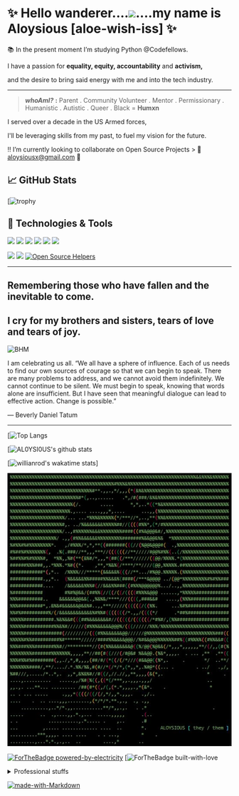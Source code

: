 # ✨ Hello wanderer....<img src="https://raw.githubusercontent.com/MartinHeinz/MartinHeinz/master/wave.gif" width="30px">....my name is Aloysious [aloe-wish-iss] ✨

:books: In the present moment I’m studying Python @Codefellows. 

I have a passion for **equality, equity, accountability** and **activism,**

and the desire to bring said energy with me and into the tech industry.

----

> ***whoAmI?*** **:** Parent . Community Volunteer . Mentor . Permissionary . Humanistic . Autistic . Queer . Black = **Humxn**

I served over a decade in the US Armed forces,

I'll be leveraging skills from my past, to fuel my vision for the future.



:bangbang: I’m currently looking to collaborate on Open Source Projects > :email: [aloysiousx@gmail.com](mailto:aloysiousx@gmail.com) :email:



## &#x1f4c8; GitHub Stats 
[![trophy](https://github-profile-trophy.vercel.app/?username=AL0YSI0US&theme=cobalt=row=1&column=7)




## 🔧 Technologies & Tools
![](https://img.shields.io/badge/OS-Linux-informational?style=flat&logo=linux&logoColor=white&color=2bbc8a) ![](https://img.shields.io/badge/Shell-Bash-informational?style=flat&logo=gnu-bash&logoColor=white&color=2bbc8a)  ![](https://img.shields.io/badge/Code-Vue-informational?style=flat&logo=vue.js&logoColor=white&color=2bbc8a) ![](https://img.shields.io/badge/Tools-Docker-informational?style=flat&logo=docker&logoColor=white&color=2bbc8a) ![](https://img.shields.io/badge/Tools-Red_Hat_OpenShift-informational?style=flat&logo=red-hat-open-shift&logoColor=white&color=2bbc8a) ![](https://img.shields.io/badge/Tools-Kubernetes-informational?style=flat&logo=kubernetes&logoColor=white&color=2bbc8a)

 ![](https://img.shields.io/badge/Code-JavaScript-informational?style=flat&logo=javascript&logoColor=white&color=2bbc8a) ![](https://img.shields.io/badge/Code-Python-informational?style=flat&logo=python&logoColor=white&color=2bbc8a)  [![Open Source Helpers](https://www.codetriage.com/microsoft/vscode/badges/users.svg)](https://www.codetriage.com/microsoft/vscode)

----

<!--
       BLACK HISTORY MONTH
-->


## Remembering those who have fallen and the inevitable to come.
## I cry for my brothers and sisters, tears of love and tears of joy.

![BHM](https://caplanc.org/wp-content/uploads/2021/02/BHM.jpg)

I am celebrating us all.
“We all have a sphere of influence. Each of us needs to find our own sources of courage so that we can begin to speak. There are many problems to address, and we cannot avoid them indefinitely. We cannot continue to be silent. We must begin to speak, knowing that words alone are insufficient. But I have seen that meaningful dialogue can lead to effective action. Change is possible.”

― Beverly Daniel Tatum

----

[![Top Langs](https://github-readme-stats.vercel.app/api/top-langs/?username=AL0YSI0US)

[![AL0YSI0US's github stats](https://github-readme-stats.vercel.app/api?username=AL0YSI0US&theme=cobalt)



 
 
[![willianrod's wakatime stats](https://github-readme-stats.vercel.app/api/wakatime?username=AL0YSI0US)]




![myFace](https://github.com/AL0YSI0US/about-me/raw/main/img/aloysiousAltered.JPG?raw=true)

[![ForTheBadge powered-by-electricity](http://ForTheBadge.com/images/badges/powered-by-electricity.svg)](http://ForTheBadge.com) [![ForTheBadge built-with-love](http://ForTheBadge.com/images/badges/built-with-love.svg)

<details>   
  <summary markdown="span">Professional stuffs</summary>
  
  ![pointRight](https://encrypted-tbn0.gstatic.com/images?q=tbn:ANd9GcRvLaM_kR6bHmCQW7gvyEfvWijx3tqNbNa0xA&usqp=CAU) [Linkedin](https://www.linkedin.com/in/a-todd-charliemike/)
  

</details>



[![made-with-Markdown](https://img.shields.io/badge/Made%20with-Markdown-1f425f.svg)](http://commonmark.org)


<!--
**AL0YSI0US/AL0YSI0US** is a ✨ _special_ ✨ repository because its `README.md` (this file) appears on your GitHub profile.

<details>
  <summary markdown="span">:space_invader:</summary>

To make an inline link open in a new tab, you can add {:target="_blank"} to the end. Ex: [Text to display](link){:target="_blank"}

| Default aligned | Left aligned | Center aligned  | Right aligned  |
|-----------------|:-------------|:---------------:|---------------:|
| First body part | Second cell  | Third cell      | fourth cell    |
| Second line     | foo          | **strong**      | baz            |
| Third line      | quux         | baz             | bar            |
|-----------------+--------------+-----------------+----------------|
| Second body     |              |                 |                |
| 2nd line        |              |                 |                |
|-----------------+--------------+-----------------+----------------|
| Third body      |              |                 | Foo            |
{: .custom-class #custom-id}

- 🔭 I’m currently working on ...
- 🤔 I’m looking for help with ...
- 💬 Ask me about ...
- 📫 How to reach me: ...
- 😄 Pronouns: ...
- ⚡ Fun fact: ...

-->
